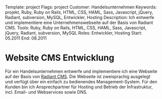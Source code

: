 Template: project
Flags: project
Customer: Handelsunternehmen
Keywords: projekt, Ruby, Ruby on Rails, HTML, CSS, HAML, Sass, Javascript, jQuery, Radiant, subversion, MySQL, Entwickler, Hosting
Description: Ich entwerfe und implementiere eine Unternehmenswebseite auf der Basis von Radiant CMS.
Tools: Ruby, Ruby on Rails, HTML, CSS, HAML, Sass, Javascript, jQuery, Radiant, subversion, MySQL
Roles: Entwickler, Hosting
Start: 05.2011
End: 08.2011

# Website CMS Entwicklung

Für ein Handelsunternehmen entwerfe und implementiere ich eine Webseite auf der Basis von [Radiant CMS](http://radiantcms.org). Die Webseite ist zweisprachig ausgelegt und verfügt über ein einfach zu bedienendes Management-System. Für den Kunden bin ich Ansprechpartner für Hosting und Betrieb der Infrastruktur, incl. Email- und Webservices sowie DNS.
